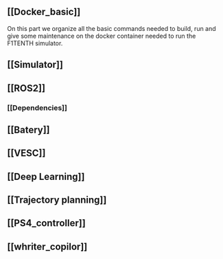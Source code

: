 ## [[Docker_basic]]
On this part we organize all the basic commands needed to build, run and give some maintenance on the docker container needed to run the F1TENTH simulator. 

## [[Simulator]]



## [[ROS2]]
### [[Dependencies]]


## [[Batery]]
## [[VESC]]

## [[Deep Learning]]

## [[Trajectory planning]]

## [[PS4_controller]] 

## [[whriter_copilor]]
